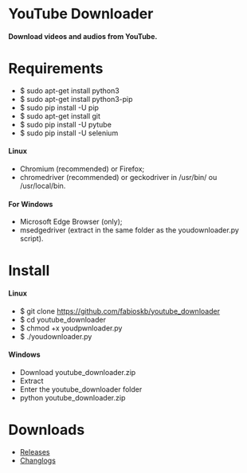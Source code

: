 # YouTube Downloader
  #### Download videos and audios from YouTube.

# Requirements
* $ sudo apt-get install python3
* $ sudo apt-get install python3-pip
* $ sudo pip install -U pip
* $ sudo apt-get install git
* $ sudo pip install -U pytube
* $ sudo pip install -U selenium
#### Linux
* Chromium (recommended) or Firefox;
* chromedriver (recommended) or geckodriver in /usr/bin/ ou /usr/local/bin.
#### For Windows
* Microsoft Edge Browser (only);
* msedgedriver (extract in the same folder as the youdownloader.py script).

# Install
#### Linux
* $ git clone https://github.com/fabioskb/youtube_downloader
* $ cd youtube_downloader
* $ chmod +x youdpwnloader.py
* $ ./youdownloader.py
#### Windows
* Download youtube_downloader.zip
* Extract
* Enter the youtube_downloader folder
* python youtube_downloader.zip

# Downloads
* <a href="https://github.com/fabioskb/youtube_downloader/releases">Releases</a>
* <a href="https://github.com/fabioskb/changes/blob/main/youdl.md">Changlogs</a>
